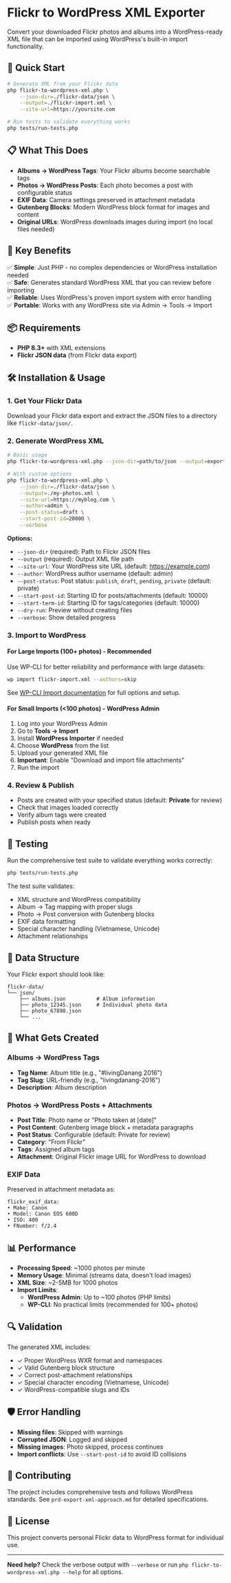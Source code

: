 # Flickr to WordPress XML Exporter

Convert your downloaded Flickr photos and albums into a WordPress-ready XML file that can be imported using WordPress's built-in import functionality.

## 🚀 Quick Start

```bash
# Generate XML from your Flickr data
php flickr-to-wordpress-xml.php \
    --json-dir=./flickr-data/json \
    --output=./flickr-import.xml \
    --site-url=https://yoursite.com

# Run tests to validate everything works
php tests/run-tests.php
```

## 📋 What This Does

- **Albums → WordPress Tags**: Your Flickr albums become searchable tags
- **Photos → WordPress Posts**: Each photo becomes a post with configurable status
- **EXIF Data**: Camera settings preserved in attachment metadata  
- **Gutenberg Blocks**: Modern WordPress block format for images and content
- **Original URLs**: WordPress downloads images during import (no local files needed)

## 🎯 Key Benefits

✅ **Simple**: Just PHP - no complex dependencies or WordPress installation needed  
✅ **Safe**: Generates standard WordPress XML that you can review before importing  
✅ **Reliable**: Uses WordPress's proven import system with error handling  
✅ **Portable**: Works with any WordPress site via Admin → Tools → Import  

## 📦 Requirements

- **PHP 8.3+** with XML extensions
- **Flickr JSON data** (from Flickr data export)

## 🛠️ Installation & Usage

### 1. Get Your Flickr Data
Download your Flickr data export and extract the JSON files to a directory like `flickr-data/json/`.

### 2. Generate WordPress XML
```bash
# Basic usage
php flickr-to-wordpress-xml.php --json-dir=path/to/json --output=export.xml

# With custom options
php flickr-to-wordpress-xml.php \
    --json-dir=./flickr-data/json \
    --output=./my-photos.xml \
    --site-url=https://myblog.com \
    --author=admin \
    --post-status=draft \
    --start-post-id=20000 \
    --verbose
```

**Options:**
- `--json-dir` (required): Path to Flickr JSON files
- `--output` (required): Output XML file path  
- `--site-url`: Your WordPress site URL (default: https://example.com)
- `--author`: WordPress author username (default: admin)
- `--post-status`: Post status: `publish`, `draft`, `pending`, `private` (default: private)
- `--start-post-id`: Starting ID for posts/attachments (default: 10000)
- `--start-term-id`: Starting ID for tags/categories (default: 10000)
- `--dry-run`: Preview without creating files
- `--verbose`: Show detailed progress

### 3. Import to WordPress

#### For Large Imports (100+ photos) - Recommended
Use WP-CLI for better reliability and performance with large datasets:

```bash
wp import flickr-import.xml --authors=skip
```

See [WP-CLI Import documentation](https://developer.wordpress.org/cli/commands/import/) for full options and setup.

#### For Small Imports (<100 photos) - WordPress Admin
1. Log into your WordPress Admin
2. Go to **Tools → Import**  
3. Install **WordPress Importer** if needed
4. Choose **WordPress** from the list
5. Upload your generated XML file
6. **Important**: Enable "Download and import file attachments"
7. Run the import

### 4. Review & Publish
- Posts are created with your specified status (default: **Private** for review)
- Check that images loaded correctly
- Verify album tags were created  
- Publish posts when ready

## 🧪 Testing

Run the comprehensive test suite to validate everything works correctly:

```bash
php tests/run-tests.php
```

The test suite validates:
- XML structure and WordPress compatibility
- Album → Tag mapping with proper slugs
- Photo → Post conversion with Gutenberg blocks
- EXIF data formatting
- Special character handling (Vietnamese, Unicode)
- Attachment relationships

## 📁 Data Structure

Your Flickr export should look like:
```
flickr-data/
└── json/
    ├── albums.json          # Album information
    ├── photo_12345.json     # Individual photo data
    ├── photo_67890.json
    └── ...
```

## 🔧 What Gets Created

### Albums → WordPress Tags
- **Tag Name**: Album title (e.g., "#livingDanang 2016")
- **Tag Slug**: URL-friendly (e.g., "livingdanang-2016") 
- **Description**: Album description

### Photos → WordPress Posts + Attachments
- **Post Title**: Photo name or "Photo taken at [date]"
- **Post Content**: Gutenberg image block + metadata paragraphs
- **Post Status**: Configurable (default: Private for review)
- **Category**: "From Flickr" 
- **Tags**: Assigned album tags
- **Attachment**: Original Flickr image URL for WordPress to download

### EXIF Data
Preserved in attachment metadata as:
```
flickr_exif_data:
• Make: Canon
• Model: Canon EOS 600D
• ISO: 400
• FNumber: f/2.4
```

## 📊 Performance

- **Processing Speed**: ~1000 photos per minute
- **Memory Usage**: Minimal (streams data, doesn't load images)
- **XML Size**: ~2-5MB for 1000 photos
- **Import Limits**: 
  - **WordPress Admin**: Up to ~100 photos (PHP limits)
  - **WP-CLI**: No practical limits (recommended for 100+ photos)

## 🔍 Validation

The generated XML includes:
- ✓ Proper WordPress WXR format and namespaces
- ✓ Valid Gutenberg block structure  
- ✓ Correct post-attachment relationships
- ✓ Special character encoding (Vietnamese, Unicode)
- ✓ WordPress-compatible slugs and IDs

## 🛡️ Error Handling

- **Missing files**: Skipped with warnings
- **Corrupted JSON**: Logged and skipped
- **Missing images**: Photo skipped, process continues
- **Import conflicts**: Use `--start-post-id` to avoid ID collisions

## 🤝 Contributing

The project includes comprehensive tests and follows WordPress standards. See `prd-export-xml-approach.md` for detailed specifications.

## 📄 License

This project converts personal Flickr data to WordPress format for individual use.

---

**Need help?** Check the verbose output with `--verbose` or run `php flickr-to-wordpress-xml.php --help` for all options.